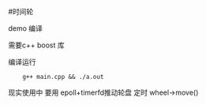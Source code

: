 #时间轮

demo 编译 

需要c++ boost 库 

编译运行

```
    g++ main.cpp && ./a.out
```

现实使用中 要用 epoll+timerfd推动轮盘 定时 wheel->move()

